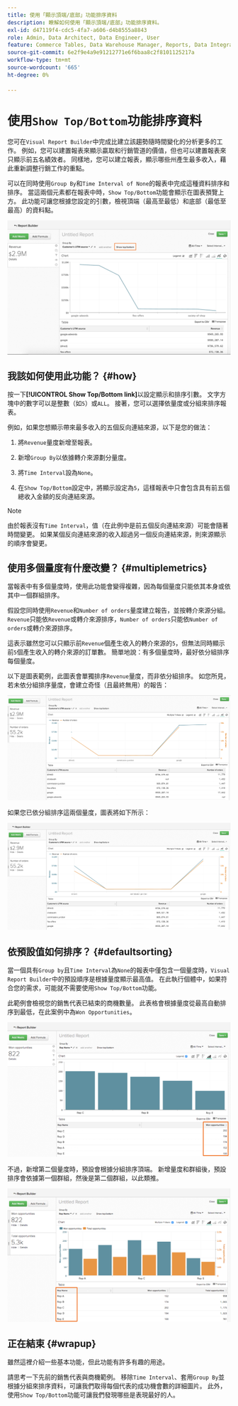 ```yaml
---
title: 使用「顯示頂端/底部」功能排序資料
description: 瞭解如何使用「顯示頂端/底部」功能排序資料。
exl-id: d47119f4-cdc5-4fa7-a606-d4b8555a8843
role: Admin, Data Architect, Data Engineer, User
feature: Commerce Tables, Data Warehouse Manager, Reports, Data Integration
source-git-commit: 6e2f9e4a9e91212771e6f6baa8c2f8101125217a
workflow-type: tm+mt
source-wordcount: '665'
ht-degree: 0%

---
```


# 使用`Show Top/Bottom`功能排序資料

您可在`Visual Report Builder`中完成比建立該趨勢隨時間變化的分析更多的工作。 例如，您可以建置報表來顯示贏取和行銷管道的價值，但也可以建置報表來只顯示前五名績效者。 同樣地，您可以建立報表，顯示哪些州產生最多收入，藉此重新調整行銷工作的重點。

可以在同時使用`Group By`和`Time Interval of None`的報表中完成這種資料排序和排序。 當這兩個元素都在報表中時，`Show Top/Bottom`功能會顯示在圖表預覽上方。 此功能可讓您根據您設定的引數，檢視頂端（最高至最低）和底部（最低至最高）的資料點。

![在Visual Report Builder中顯示頂端/底部功能。](../../assets/Show_Top_Bottom.png)

## 我該如何使用此功能？ {#how}

按一下&#x200B;**[!UICONTROL Show Top/Bottom link]**&#x200B;以設定顯示和排序引數。 文字方塊中的數字可以是整數（如`5`）或`ALL`。 接著，您可以選擇依量度或分組來排序報表。

例如，如果您想顯示帶來最多收入的五個反向連結來源，以下是您的做法：

1. 將`Revenue`量度新增至報表。

1. 新增`Group By`以依據轉介來源劃分量度。

1. 將`Time Interval`設為`None`。

1. 在`Show Top/Bottom`設定中，將顯示設定為`5`，這樣報表中只會包含具有前五個總收入金額的反向連結來源。

>[!NOTE]
>
>由於報表沒有`Time Interval`，值（在此例中是前五個反向連結來源）可能會隨著時間變更。 如果某個反向連結來源的收入超過另一個反向連結來源，則來源顯示的順序會變更。

## 使用多個量度有什麼改變？ {#multiplemetrics}

當報表中有多個量度時，使用此功能會變得複雜，因為每個量度只能依其本身或依其中一個群組排序。

假設您同時使用`Revenue`和`Number of orders`量度建立報告，並按轉介來源分組。 `Revenue`只能依`Revenue`或轉介來源排序，`Number of orders`只能依`Number of orders`或轉介來源排序。

這表示雖然您可以只顯示前`Revenue`個產生收入的轉介來源的`5`，但無法同時顯示前`5`個產生收入的轉介來源的訂單數。 簡單地說：有多個量度時，最好依分組排序每個量度。

以下是圖表範例，此圖表會單獨排序`Revenue`量度，而非依分組排序。 如您所見，若未依分組排序量度，會建立奇怪（且最終無用）的報告：

![奇怪且無用的報告結果。](../../assets/strange-report-results.png)

如果您已依分組排序這兩個量度，圖表將如下所示：

![依群組排序兩個量度。](../../assets/sort-metrics-by-grouping.png)

## 依預設值如何排序？ {#defaultsorting}

當一個具有`Group by`且`Time Interval`為`None`的報表中僅包含一個量度時，`Visual Report Builder`中的預設順序是根據量度顯示最高值。 在此執行個體中，如果符合您的需求，可能就不需要使用`Show Top/Bottom`功能。

此範例會檢視您的銷售代表已結束的商機數量。 此表格會根據量度從最高自動排序到最低，在此案例中為`Won Opportunities`。

![依量度排序。](../../assets/Ordered_by_metric.png)

不過，新增第二個量度時，預設會根據分組排序頂端。 新增量度和群組後，預設排序會依據第一個群組，然後是第二個群組，以此類推。

![依群組排序。](../../assets/Ordered_by_grouping.png)

## 正在結束 {#wrapup}

雖然這裡介紹一些基本功能，但此功能有許多有趣的用途。

請思考一下先前的銷售代表與商機範例。 移除`Time Interval`、套用`Group By`並根據分組來排序資料，可讓我們取得每個代表的成功機會數的詳細圖片。 此外，使用`Show Top/Bottom`功能可讓我們發現哪些是表現最好的人。
